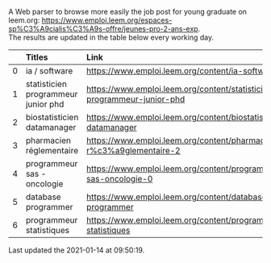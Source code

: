 A Web parser to browse more easily the job post for young graduate on leem.org: https://www.emploi.leem.org/espaces-sp%C3%A9cialis%C3%A9s-offre/jeunes-pro-2-ans-exp.  
The results are updated in the table below every working day.  


|    | Titles                              | Link                                                                    |   Department |   Consulted |
|---:|:------------------------------------|:------------------------------------------------------------------------|-------------:|------------:|
|  0 | ia / software                       | https://www.emploi.leem.org/content/ia-software                         |           75 |         950 |
|  1 | statisticien programmeur junior phd | https://www.emploi.leem.org/content/statisticien-programmeur-junior-phd |           75 |          83 |
|  2 | biostatisticien datamanager         | https://www.emploi.leem.org/content/biostatisticien-datamanager         |           75 |         888 |
|  3 | pharmacien réglementaire            | https://www.emploi.leem.org/content/pharmacien-r%c3%a9glementaire-2     |           75 |         855 |
|  4 | programmeur sas - oncologie         | https://www.emploi.leem.org/content/programmeur-sas-oncologie-0         |           75 |         757 |
|  5 | database programmer                 | https://www.emploi.leem.org/content/database-programmer                 |           92 |        2375 |
|  6 | programmeur statistiques            | https://www.emploi.leem.org/content/programmeur-statistiques            |           92 |        2707 |
  
Last updated the 2021-01-14 at 09:50:19.
